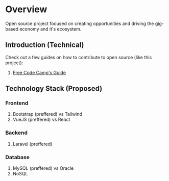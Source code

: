# Overview
Open source project focused on creating opportunities and driving the gig-based economy and it's ecosystem.

## Introduction (Technical)

Check out a few guides on how to contribute to open source (like this project):

1. [Free Code Camp's Guide](https://www.freecodecamp.org/news/how-to-contribute-to-open-source-projects-beginners-guide/)

## Technology Stack (Proposed)

### Frontend
1. Bootstrap (preffered) vs Tailwind
1. VueJS (preffered) vs React

### Backend

1. Laravel (preffered)

### Database

1. MySQL (preffered) vs Oracle
1. NoSQL
